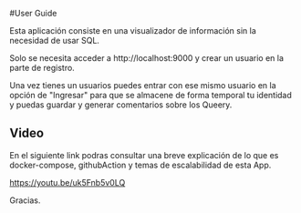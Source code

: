 #User Guide 


Esta aplicación consiste en una visualizador de información sin la necesidad de usar SQL. 

Solo se necesita acceder a http://localhost:9000 y crear un usuario en la parte de registro. 

Una vez tienes un usuarios puedes entrar con ese mismo usuario en la opción de "Ingresar" para que se almacene de forma
temporal tu identidad y puedas guardar y generar comentarios sobre los Queery. 

## Video

En el siguiente link podras consultar una breve explicación de lo que es docker-compose, githubAction y temas de escalabilidad de esta App. 

https://youtu.be/uk5Fnb5v0LQ

Gracias. 